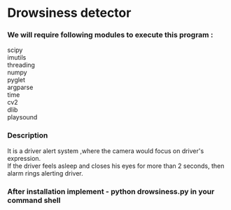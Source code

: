 # Drowsiness detector
### We will require following modules to execute this program : 
scipy  
imutils  
threading  
numpy  
pyglet  
argparse  
time  
cv2  
dlib  
playsound  

### Description 
 It is a driver alert system ,where the camera would focus on driver's expression.  
 If the driver feels asleep and closes his eyes for more than 2 seconds, then alarm rings alerting driver.  
### After installation implement - python drowsiness.py in your command shell
